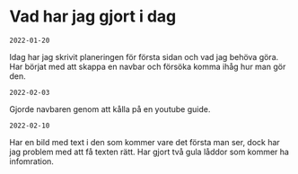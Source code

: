 # Vad har jag gjort i dag
    2022-01-20
Idag har jag skrivit planeringen för första sidan och vad jag behöva göra. Har börjat med att skappa en navbar och försöka komma ihåg hur man gör den. 

    2022-02-03
Gjorde navbaren genom att kålla på en youtube guide.

    2022-02-10
Har en bild med text i den som kommer vare det första man ser, dock har jag problem med att få texten rätt. Har gjort två gula låddor som kommer ha infomration. 